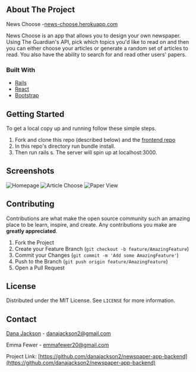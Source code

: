 ## About The Project

News Choose -[news-choose.herokuapp.com](news-choose.herokuapp.com)

News Choose is an app that allows you to design your own newspaper. Using The Guardian's API, pick which topics you'd like to read on and then you can either choose your articles or generate a random set of articles to read. You also have the ability to search for and read other users' papers.

### Built With

* [Rails](https://rubyonrails.org/)
* [React](https://reactjs.org/)
* [Bootstrap](https://getbootstrap.com)


## Getting Started

To get a local copy up and running follow these simple steps.
1. Fork and clone this repo (described below) and the [frontend repo](github.com/danajackson2/newspaper-app-frontend)
2. In this repo's directory run bundle install.
3. Then run rails s. The server will spin up at localhost:3000.


## Screenshots
![Homepage](https://i.imgur.com/I8trvQB.png)
![Article Choose](https://i.imgur.com/zXYWouN.png)
![Paper View](https://i.imgur.com/K86qpnk.png)


## Contributing

Contributions are what make the open source community such an amazing place to be learn, inspire, and create. Any contributions you make are **greatly appreciated**.

1. Fork the Project
2. Create your Feature Branch (`git checkout -b feature/AmazingFeature`)
3. Commit your Changes (`git commit -m 'Add some AmazingFeature'`)
4. Push to the Branch (`git push origin feature/AmazingFeature`)
5. Open a Pull Request


## License

Distributed under the MIT License. See `LICENSE` for more information.


## Contact

[Dana Jackson](danajackson2.medium.com) - danajackson2@gmail.com

Emma Fewer - emmafewer20@gmail.com

Project Link: [https://github.com/danajackson2/newspaper-app-backend](https://github.com/danajackson2/newspaper-app-backend)
